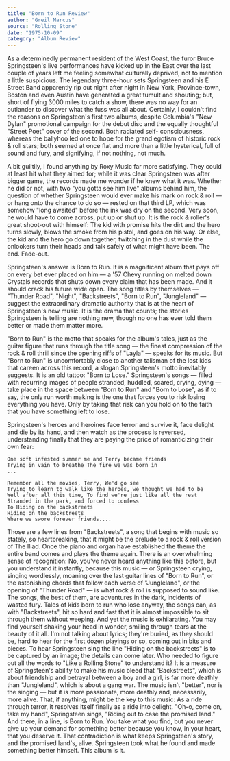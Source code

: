 ```yaml
---
title: "Born to Run Review"
author: "Greil Marcus"
source: "Rolling Stone"
date: "1975-10-09"
category: "Album Review"
---
```


As a determinedly permanent resident of the West Coast, the furor Bruce Springsteen's live performances have kicked up in the East over the last couple of years left me feeling somewhat culturally deprived, not to mention a little suspicious. The legendary three-hour sets Springsteen and his E Street Band apparently rip out night after night in New York, Province-town, Boston and even Austin have generated a great tumult and shouting; but, short of flying 3000 miles to catch a show, there was no way for an outlander to discover what the fuss was all about. Certainly, I couldn't find the reasons on Springsteen's first two albums, despite Columbia's "New Dylan" promotional campaign for the debut disc and the equally thoughtful "Street Poet" cover of the second. Both radiated self- consciousness, whereas the ballyhoo led one to hope for the grand egotism of historic rock & roll stars; both seemed at once flat and more than a little hysterical, full of sound and fury, and signifying, if not nothing, not much.

A bit guiltily, I found anything by Roxy Music far more satisfying. They could at least hit what they aimed for; while it was clear Springsteen was after bigger game, the records made me wonder if he knew what it was. Whether he did or not, with two "you gotta see him live" albums behind him, the question of whether Springsteen would ever make his mark on rock & roll — or hang onto the chance to do so — rested on that third LP, which was somehow "long awaited" before the ink was dry on the second. Very soon, he would have to come across, put up or shut up. It is the rock & roller's great shoot-out with himself: The kid with promise hits the dirt and the hero turns slowly, blows the smoke from his pistol, and goes on his way. Or else, the kid and the hero go down together, twitching in the dust while the onlookers turn their heads and talk safely of what might have been. The end. Fade-out.

Springsteen's answer is Born to Run. It is a magnificent album that pays off on every bet ever placed on him — a '57 Chevy running on melted down Crystals records that shuts down every claim that has been made. And it should crack his future wide open. The song titles by themselves — "Thunder Road", "Night", "Backstreets", "Born to Run", "Jungleland" — suggest the extraordinary dramatic authority that is at the heart of Springsteen's new music. It is the drama that counts; the stories Springsteen is telling are nothing new, though no one has ever told them better or made them matter more.

"Born to Run" is the motto that speaks for the album's tales, just as the guitar figure that runs through the title song — the finest compression of the rock & roll thrill since the opening riffs of "Layla" — speaks for its music. But "Born to Run" is uncomfortably close to another talisman of the lost kids that careen across this record, a slogan Springsteen's motto inevitably suggests. It is an old tattoo: "Born to Lose." Springsteen's songs — filled with recurring images of people stranded, huddled, scared, crying, dying — take place in the space between "Born to Run" and "Born to Lose", as if to say, the only run worth making is the one that forces you to risk losing everything you have. Only by taking that risk can you hold on to the faith that you have something left to lose.

Springsteen's heroes and heroines face terror and survive it, face delight and die by its hand, and then watch as the process is reversed, understanding finally that they are paying the price of romanticizing their own fear:

```
One soft infested summer me and Terry became friends
Trying in vain to breathe The fire we was born in
...

Remember all the movies, Terry, We'd go see
Trying to learn to walk like the heroes, we thought we had to be
Well after all this time, To find we're just like all the rest
Stranded in the park, and forced to confess
To Hiding on the backstreets
Hiding on the backstreets
Where we swore forever friends....

```

Those are a few lines from "Backstreets", a song that begins with music so stately, so heartbreaking, that it might be the prelude to a rock & roll version of The Iliad. Once the piano and organ have established the theme the entire band comes and plays the theme again. There is an overwhelming sense of recognition: No, you've never heard anything like this before, but you understand it instantly, because this music — or Springsteen crying, singing wordlessly, moaning over the last guitar lines of "Born to Run", or the astonishing chords that follow each verse of "Jungleland", or the opening of "Thunder Road" — is what rock & roll is supposed to sound like. The songs, the best of them, are adventures in the dark, incidents of wasted fury. Tales of kids born to run who lose anyway, the songs can, as with "Backstreets", hit so hard and fast that it is almost impossible to sit through them without weeping. And yet the music is exhilarating. You may find yourself shaking your head in wonder, smiling through tears at the beauty of it all. I'm not talking about lyrics; they're buried, as they should be, hard to hear for the first dozen playings or so, coming out in bits and pieces. To hear Springsteen sing the line "Hiding on the backstreets" is to be captured by an image; the details can come later. Who needed to figure out all the words to "Like a Rolling Stone" to understand it? It is a measure of Springsteen's ability to make his music bleed that "Backstreets", which is about friendship and betrayal between a boy and a girl, is far more deathly than "Jungleland", which is about a gang war. The music isn't "better", nor is the singing — but it is more passionate, more deathly and, necessarily, more alive. That, if anything, might be the key to this music: As a ride through terror, it resolves itself finally as a ride into delight. "Oh-o, come on, take my hand", Springsteen sings, "Riding out to case the promised land." And there, in a line, is Born to Run. You take what you find, but you never give up your demand for something better because you know, in your heart, that you deserve it. That contradiction is what keeps Springsteen's story, and the promised land's, alive. Springsteen took what he found and made something better himself. This album is it.

```

```
